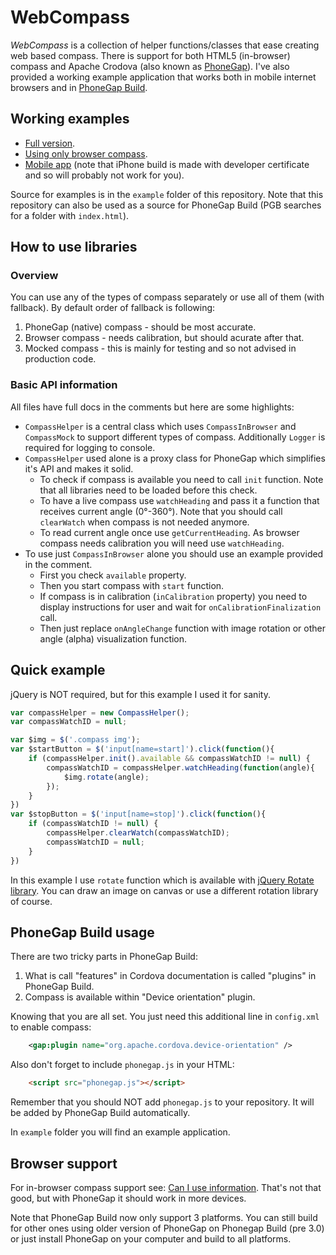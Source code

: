 WebCompass
==========

*WebCompass* is a collection of helper functions/classes that ease creating web based compass. There is support for both HTML5 (in-browser) compass and Apache Crodova (also known as [PhoneGap](http://docs.phonegap.com/)). I've also provided a working example application that works both in mobile internet browsers and in [PhoneGap Build](https://build.phonegap.com/).

Working examples
----------------
* [Full version](http://m.enux.pl/compass/).
* [Using only browser compass](http://m.enux.pl/compass/browserOnly.html).
* [Mobile app](https://build.phonegap.com/apps/872131/share) (note that iPhone build is made with developer certificate and so will probably not work for you).

Source for examples is in the `example` folder of this repository. Note that this repository can also be used as a source for PhoneGap Build (PGB searches for a folder with `index.html`).

How to use libraries
--------------------

### Overview ###

You can use any of the types of compass separately or use all of them (with fallback). By default order of fallback is following:
1. PhoneGap (native) compass - should be most accurate.
2. Browser compass - needs calibration, but should acurate after that.
3. Mocked compass - this is mainly for testing and so not advised in production code.

### Basic API information ###

All files have full docs in the comments but here are some highlights:
* `CompassHelper` is a central class which uses `CompassInBrowser` and `CompassMock` to support different types of compass. Additionally `Logger` is required for logging to console.
* `CompassHelper` used alone is a proxy class for PhoneGap which simplifies it's API and makes it solid.
	* To check if compass is available you need to call `init` function. Note that all libraries need to be loaded before this check.
	* To have a live compass use `watchHeading` and pass it a function that receives current angle (0°-360°). Note that you should call `clearWatch` when compass is not needed anymore.
	* To read current angle once use `getCurrentHeading`. As browser compass needs calibration you will need use `watchHeading`.
* To use just `CompassInBrowser` alone you should use an example provided in the comment.
	* First you check `available` property.
	* Then you start compass with `start` function.
	* If compass is in calibration (`inCalibration` property) you need to display instructions for user and wait for `onCalibrationFinalization` call.
	* Then just replace `onAngleChange` function with image rotation or other angle (alpha) visualization function.

Quick example
-------------

jQuery is NOT required, but for this example I used it for sanity.

```js
var compassHelper = new CompassHelper();
var compassWatchID = null;

var $img = $('.compass img');
var $startButton = $('input[name=start]').click(function(){
	if (compassHelper.init().available && compassWatchID != null) {
		compassWatchID = compassHelper.watchHeading(function(angle){
			$img.rotate(angle);
		});
	}
})
var $stopButton = $('input[name=stop]').click(function(){
	if (compassWatchID != null) {
		compassHelper.clearWatch(compassWatchID);
		compassWatchID = null;
	}
})
```

In this example I use `rotate` function which is available with [jQuery Rotate library](http://code.google.com/p/jqueryrotate/). You can draw an image on canvas or use a different rotation library of course.

PhoneGap Build usage
--------------------

There are two tricky parts in PhoneGap Build:

1. What is call "features" in Cordova documentation is called "plugins" in PhoneGap Build.
2. Compass is available within "Device orientation" plugin.

Knowing that you are all set. You just need this additional line in `config.xml` to enable compass:
```xml
	<gap:plugin name="org.apache.cordova.device-orientation" />
```

Also don't forget to include `phonegap.js` in your HTML:
```html    
    <script src="phonegap.js"></script>
```
Remember that you should NOT add `phonegap.js` to your repository. It will be added by PhoneGap Build automatically.

In `example` folder you will find an example application.

Browser support
---------------

For in-browser compass support see: [Can I use information](http://caniuse.com/#feat=deviceorientation). That's not that good, but with PhoneGap it should work in more devices. 

Note that PhoneGap Build now only support 3 platforms. You can still build for other ones using older version of PhoneGap on Phonegap Build (pre 3.0) or just install PhoneGap on your computer and build to all platforms.